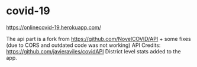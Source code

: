 # covid-19

https://onlinecovid-19.herokuapp.com/

The api part is a fork from https://github.com/NovelCOVID/API + some fixes (due to CORS and outdated code was not working)
API Credits: https://github.com/javieraviles/covidAPI
District level stats added to the app.
